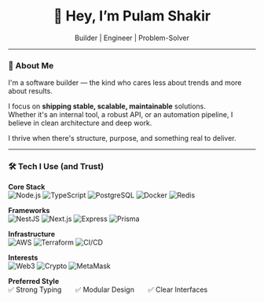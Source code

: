 <h1 align="center">🔧 Hey, I’m Pulam Shakir</h1>
<p align="center">Builder | Engineer | Problem-Solver</p>

---

### 🧱 About Me

I'm a software builder — the kind who cares less about trends and more about results.

I focus on **shipping stable, scalable, maintainable** solutions.  
Whether it's an internal tool, a robust API, or an automation pipeline, I believe in clean architecture and deep work.

I thrive when there's structure, purpose, and something real to deliver.

---

### 🛠️ Tech I Use (and Trust)

**Core Stack**  
![Node.js](https://img.shields.io/badge/Node.js-339933?style=for-the-badge&logo=nodedotjs&logoColor=white)
![TypeScript](https://img.shields.io/badge/TypeScript-3178C6?style=for-the-badge&logo=typescript&logoColor=white)
![PostgreSQL](https://img.shields.io/badge/PostgreSQL-4169E1?style=for-the-badge&logo=postgresql&logoColor=white)
![Docker](https://img.shields.io/badge/Docker-2496ED?style=for-the-badge&logo=docker&logoColor=white)
![Redis](https://img.shields.io/badge/Redis-DC382D?style=for-the-badge&logo=redis&logoColor=white)

**Frameworks**  
![NestJS](https://img.shields.io/badge/NestJS-E0234E?style=for-the-badge&logo=nestjs&logoColor=white)
![Next.js](https://img.shields.io/badge/Next.js-000000?style=for-the-badge&logo=nextdotjs&logoColor=white)
![Express](https://img.shields.io/badge/Express-000000?style=for-the-badge&logo=express&logoColor=white)
![Prisma](https://img.shields.io/badge/Prisma-2D3748?style=for-the-badge&logo=prisma&logoColor=white)

**Infrastructure**  
![AWS](https://img.shields.io/badge/AWS-232F3E?style=for-the-badge&logo=amazonaws&logoColor=white)
![Terraform](https://img.shields.io/badge/Terraform-623CE4?style=for-the-badge&logo=terraform&logoColor=white)
![CI/CD](https://img.shields.io/badge/CI/CD-0A0A0A?style=for-the-badge&logo=githubactions&logoColor=white)

**Interests**  
![Web3](https://img.shields.io/badge/Web3-3C3C3D?style=for-the-badge&logo=web3dotjs&logoColor=white)
![Crypto](https://img.shields.io/badge/Crypto-F7931A?style=for-the-badge&logo=bitcoin&logoColor=white)
![MetaMask](https://img.shields.io/badge/MetaMask-F6851B?style=for-the-badge&logo=metamask&logoColor=white)

**Preferred Style**  
✅ Strong Typing  ✅ Modular Design  ✅ Clear Interfaces


